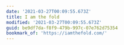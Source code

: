 ```yaml
---
date: '2021-03-27T00:09:55.673Z'
title: I am the fold
modified: '2021-03-27T00:09:55.673Z'
guid: be9df7da-f8f9-479b-997c-07e762d75354
bookmark_of: 'https://iamthefold.com/'
---
```

 
